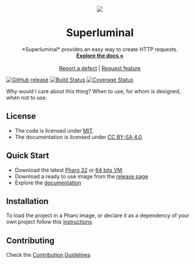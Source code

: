<p align="center"><img src="assets/logos/128x128.png">
 <h1 align="center">Superluminal</h1>
  <p align="center">
    *Superluminal* provides an easy way to create HTTP requests.
    <br>
    <a href="docs/"><strong>Explore the docs »</strong></a>
    <br>
    <br>
    <a href="https://github.com/ba-st/Superluminal/issues/new?labels=Type%3A+Defect">Report a defect</a>
    |
    <a href="https://github.com/ba-st/Superluminal/issues/new?labels=Type%3A+Feature">Request feature</a>
  </p>
</p>

[![GitHub release](https://img.shields.io/github/release/ba-st/Superluminal.svg)](https://github.com/ba-st/Superluminal/releases/latest)
[![Build Status](https://travis-ci.com/ba-st/Superluminal.svg?branch=release-candidate)](https://travis-ci.com/ba-st/Superluminal)
[![Coverage Status](https://coveralls.io/repos/github/ba-st/Superluminal/badge.svg?branch=release-candidate)](https://coveralls.io/github/ba-st/Superluminal?branch=release-candidate)

Why would I care about this thing? When to use, for whom is designed, when not to use.

## License
- The code is licensed under [MIT](LICENSE).
- The documentation is licensed under [CC BY-SA 4.0](http://creativecommons.org/licenses/by-sa/4.0/).

## Quick Start

- Download the latest [Pharo 32](https://get.pharo.org/) or [64 bits VM](https://get.pharo.org/64/).
- Download a ready to use image from the [release page](https://github.com/ba-st/Superluminal/releases/latest)
- Explore the [documentation](docs/)

## Installation

To load the project in a Pharo image, or declare it as a dependency of your own project follow this [instructions](docs/Installation.md).

## Contributing

Check the [Contribution Guidelines](CONTRIBUTING.md)

